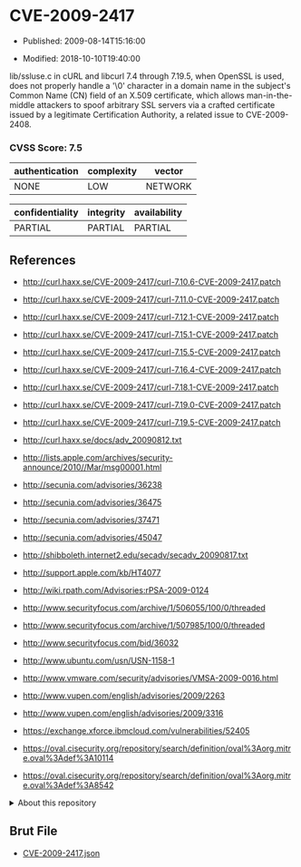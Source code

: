 # CVE-2009-2417

- Published: 2009-08-14T15:16:00

- Modified: 2018-10-10T19:40:00

lib/ssluse.c in cURL and libcurl 7.4 through 7.19.5, when OpenSSL is used, does not properly handle a '\0' character in a domain name in the subject's Common Name (CN) field of an X.509 certificate, which allows man-in-the-middle attackers to spoof arbitrary SSL servers via a crafted certificate issued by a legitimate Certification Authority, a related issue to CVE-2009-2408.

### CVSS Score: **7.5**

| authentication | complexity | vector |
| --- | --- | --- |
| NONE | LOW | NETWORK |

| confidentiality | integrity | availability |
| --- | --- | --- |
| PARTIAL | PARTIAL | PARTIAL |

## References

* http://curl.haxx.se/CVE-2009-2417/curl-7.10.6-CVE-2009-2417.patch

* http://curl.haxx.se/CVE-2009-2417/curl-7.11.0-CVE-2009-2417.patch

* http://curl.haxx.se/CVE-2009-2417/curl-7.12.1-CVE-2009-2417.patch

* http://curl.haxx.se/CVE-2009-2417/curl-7.15.1-CVE-2009-2417.patch

* http://curl.haxx.se/CVE-2009-2417/curl-7.15.5-CVE-2009-2417.patch

* http://curl.haxx.se/CVE-2009-2417/curl-7.16.4-CVE-2009-2417.patch

* http://curl.haxx.se/CVE-2009-2417/curl-7.18.1-CVE-2009-2417.patch

* http://curl.haxx.se/CVE-2009-2417/curl-7.19.0-CVE-2009-2417.patch

* http://curl.haxx.se/CVE-2009-2417/curl-7.19.5-CVE-2009-2417.patch

* http://curl.haxx.se/docs/adv_20090812.txt

* http://lists.apple.com/archives/security-announce/2010//Mar/msg00001.html

* http://secunia.com/advisories/36238

* http://secunia.com/advisories/36475

* http://secunia.com/advisories/37471

* http://secunia.com/advisories/45047

* http://shibboleth.internet2.edu/secadv/secadv_20090817.txt

* http://support.apple.com/kb/HT4077

* http://wiki.rpath.com/Advisories:rPSA-2009-0124

* http://www.securityfocus.com/archive/1/506055/100/0/threaded

* http://www.securityfocus.com/archive/1/507985/100/0/threaded

* http://www.securityfocus.com/bid/36032

* http://www.ubuntu.com/usn/USN-1158-1

* http://www.vmware.com/security/advisories/VMSA-2009-0016.html

* http://www.vupen.com/english/advisories/2009/2263

* http://www.vupen.com/english/advisories/2009/3316

* https://exchange.xforce.ibmcloud.com/vulnerabilities/52405

* https://oval.cisecurity.org/repository/search/definition/oval%3Aorg.mitre.oval%3Adef%3A10114

* https://oval.cisecurity.org/repository/search/definition/oval%3Aorg.mitre.oval%3Adef%3A8542

<details>
<summary>About this repository</summary> 

  This repository is part of the project [Live Hack CVE](https://github.com/Live-Hack-CVE). Main website can be found [www.live-hack.org](https://www.live-hack.org) 
  
  Made by [Sn0wAlice](https://github.com/Sn0wAlice) for the people that care about security and need to have a feed of the latest CVEs. Hope you enjoy it, don't forget to star the repo and follow me on [Twitter](https://twitter.com/Sn0wAlice) and [Github](https://github.com/Sn0wAlice). And that is my [personnal website](https://www.alice-snow.me/)

  - [Home Page](https://github.com/Live-Hack-CVE)
  - [Framework](https://github.com/Live-Hack-CVE/cve-framework)
  - [CVE database](https://github.com/Live-Hack-CVE/full_database)
  - [Changelog](https://github.com/Live-Hack-CVE/Changelog)
</details>

## Brut File

* [CVE-2009-2417.json](https://raw.githubusercontent.com/Live-Hack-CVE/full_database/main/cves/2009/CVE-2009-2417.json)

